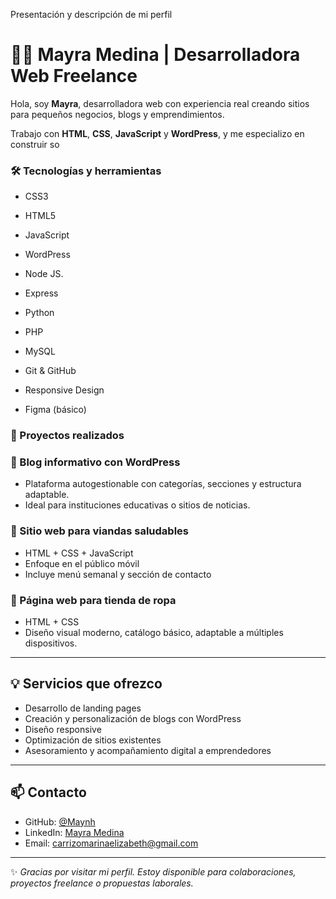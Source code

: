 Presentación y descripción de mi perfil


 
# 👩‍💻 Mayra Medina | Desarrolladora Web Freelance

Hola, soy **Mayra**, desarrolladora web con experiencia real creando sitios para pequeños negocios, blogs y emprendimientos.

Trabajo con **HTML**, **CSS**, **JavaScript** y **WordPress**, y me especializo en construir so






### 🛠️ Tecnologías y herramientas



- CSS3

- HTML5
- JavaScript
- WordPress
- Node JS.
- Express
- Python
- PHP
- MySQL
- Git & GitHub
- Responsive Design
- Figma (básico)
  
### 💼 Proyectos realizados

### 🔹 Blog informativo con WordPress
- Plataforma autogestionable con categorías, secciones y estructura adaptable.
- Ideal para instituciones educativas o sitios de noticias.

### 🔹 Sitio web para viandas saludables
- HTML + CSS + JavaScript
- Enfoque en el público móvil
- Incluye menú semanal y sección de contacto

### 🔹 Página web para tienda de ropa
- HTML + CSS
- Diseño visual moderno, catálogo básico, adaptable a múltiples dispositivos.

---

## 💡 Servicios que ofrezco

- Desarrollo de landing pages
- Creación y personalización de blogs con WordPress
- Diseño responsive
- Optimización de sitios existentes
- Asesoramiento y acompañamiento digital a emprendedores

---

## 📫 Contacto

- GitHub: [@Maynh](https://github.com/Maynh)
- LinkedIn: [Mayra Medina](https://www.linkedin.com/in/mayra-medina-294893229/)
- Email: carrizomarinaelizabeth@gmail.com

---

✨ _Gracias por visitar mi perfil. Estoy disponible para colaboraciones, proyectos freelance o propuestas laborales._
